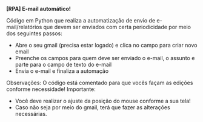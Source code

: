 **[RPA] E-mail automático!**

Código em Python que realiza a automatização de envio de e-mail/relatórios que devem ser enviados com certa periodicidade por meio dos seguintes passos:

- Abre o seu gmail (precisa estar logado) e clica no campo para criar novo email
- Preenche os campos para quem deve ser enviado o e-mail, o assunto e parte para o campo de texto do e-mail 
- Envia o e-mail e finaliza a automação

Observações: O código está comentado para que vocês façam as edições conforme necessidade!
Importante: 
- Você deve realizar o ajuste da posição do mouse conforme a sua tela!
- Caso não seja por meio do gmail, terá que fazer as alterações necessárias.